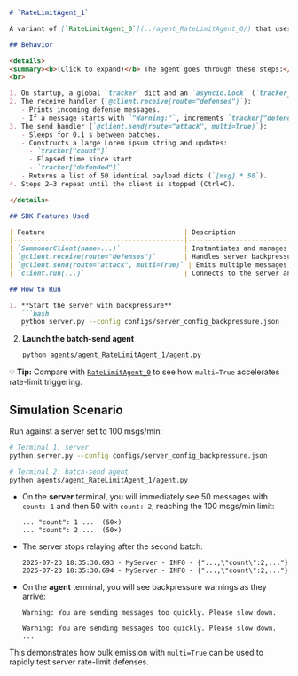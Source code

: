 ````markdown
# `RateLimitAgent_1`

A variant of [`RateLimitAgent_0`](../agent_RateLimitAgent_0/) that uses `multi=True` to emit batches of messages at once, allowing it to hit the server’s rate limit in just two sends. It builds on the send/receive tracking of `RateLimitAgent_0` while demonstrating bulk emission.

## Behavior

<details>
<summary><b>(Click to expand)</b> The agent goes through these steps:</summary>
<br>

1. On startup, a global `tracker` dict and an `asyncio.Lock` (`tracker_lock`) are initialized.  
2. The receive handler (`@client.receive(route="defenses")`):
   - Prints incoming defense messages.  
   - If a message starts with `"Warning:"`, increments `tracker["defended"]`.  
3. The send handler (`@client.send(route="attack", multi=True)`):
   - Sleeps for 0.1 s between batches.  
   - Constructs a large Lorem ipsum string and updates:
     - `tracker["count"]`  
     - Elapsed time since start  
     - `tracker["defended"]`  
   - Returns a list of 50 identical payload dicts (`[msg] * 50`).  
4. Steps 2–3 repeat until the client is stopped (Ctrl+C).

</details>

## SDK Features Used

| Feature                                   | Description                                                      |
|-------------------------------------------|------------------------------------------------------------------|
| `SummonerClient(name=...)`                | Instantiates and manages the agent                               |
| `@client.receive(route="defenses")`       | Handles server backpressure warnings                             |
| `@client.send(route="attack", multi=True)` | Emits multiple messages per invocation                          |
| `client.run(...)`                         | Connects to the server and starts the asyncio event loop         |

## How to Run

1. **Start the server with backpressure**  
   ```bash
   python server.py --config configs/server_config_backpressure.json
````

2. **Launch the batch-send agent**

   ```bash
   python agents/agent_RateLimitAgent_1/agent.py
   ```

💡 **Tip:** Compare with [`RateLimitAgent_0`](../agent_RateLimitAgent_0/) to see how `multi=True` accelerates rate-limit triggering.

## Simulation Scenario

Run against a server set to 100 msgs/min:

```bash
# Terminal 1: server
python server.py --config configs/server_config_backpressure.json

# Terminal 2: batch-send agent
python agents/agent_RateLimitAgent_1/agent.py
```

* On the **server** terminal, you will immediately see 50 messages with `count: 1` and then 50 with `count: 2`, reaching the 100 msgs/min limit:

  ```
  ... "count": 1 ...  (50×)
  ... "count": 2 ...  (50×)
  ```
* The server stops relaying after the second batch:

  ```
  2025-07-23 18:35:30.693 - MyServer - INFO - {"...,\"count\":2,..."}
  2025-07-23 18:35:30.694 - MyServer - INFO - {"...,\"count\":2,..."}
  ```
* On the **agent** terminal, you will see backpressure warnings as they arrive:

  ```
  Warning: You are sending messages too quickly. Please slow down.

  Warning: You are sending messages too quickly. Please slow down.
  ...
  ```

This demonstrates how bulk emission with `multi=True` can be used to rapidly test server rate-limit defenses.
